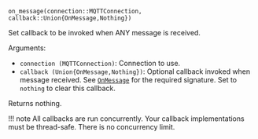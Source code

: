 ```
on_message(connection::MQTTConnection, callback::Union{OnMessage,Nothing})
```

Set callback to be invoked when ANY message is received.

Arguments:

  * `connection (MQTTConnection)`: Connection to use.
  * `callback (Union{OnMessage,Nothing})`: Optional callback invoked when message received. See [`OnMessage`](@ref) for the required signature. Set to `nothing` to clear this callback.

Returns nothing.

!!! note
    All callbacks are run concurrently. Your callback implementations must be thread-safe. There is no concurrency limit.

